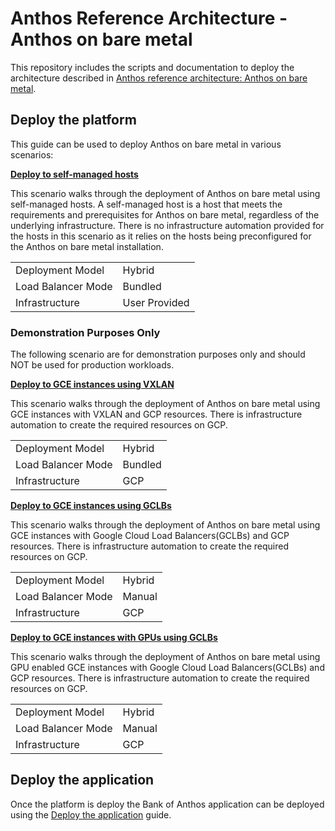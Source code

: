 # Anthos Reference Architecture - Anthos on bare metal

This repository includes the scripts and documentation to deploy the architecture described in [Anthos reference architecture: Anthos on bare metal](https://cloud.google.com/architecture/ara-anthos-on-bare-metal).

## Deploy the platform

This guide can be used to deploy Anthos on bare metal in various scenarios:

**[Deploy to self-managed hosts](docs/deploy-to-hosts.md)**

This scenario walks through the deployment of Anthos on bare metal using self-managed hosts. A self-managed host is a host that meets the requirements and prerequisites for Anthos on bare metal, regardless of the underlying infrastructure. There is no infrastructure automation provided for the hosts in this scenario as it relies on the hosts being preconfigured for the Anthos on bare metal installation.

|                    |               |
| ------------------ | ------------- |
| Deployment Model   | Hybrid        |
| Load Balancer Mode | Bundled       |
| Infrastructure     | User Provided |


### Demonstration Purposes Only

The following scenario are for demonstration purposes only and should NOT be used for production workloads.

**[Deploy to GCE instances using VXLAN](docs/deploy-to-gce-instances-vxlan.md)**

This scenario walks through the deployment of Anthos on bare metal using GCE instances with VXLAN and GCP resources. There is infrastructure automation to create the required resources on GCP.

|                    |         |
| ------------------ | ------- |
| Deployment Model   | Hybrid  |
| Load Balancer Mode | Bundled |
| Infrastructure     | GCP     |

**[Deploy to GCE instances using GCLBs](docs/deploy-to-gce-instances-lb-proxy.md)**

This scenario walks through the deployment of Anthos on bare metal using GCE instances with Google Cloud Load Balancers(GCLBs) and GCP resources. There is infrastructure automation to create the required resources on GCP.

|                    |        |
| ------------------ | ------ |
| Deployment Model   | Hybrid |
| Load Balancer Mode | Manual |
| Infrastructure     | GCP    |

**[Deploy to GCE instances with GPUs using GCLBs](docs/deploy-to-gce-instances-lb-proxy-gpu.md)**

This scenario walks through the deployment of Anthos on bare metal using GPU enabled GCE instances with Google Cloud Load Balancers(GCLBs) and GCP resources. There is infrastructure automation to create the required resources on GCP.

|                    |        |
| ------------------ | ------ |
| Deployment Model   | Hybrid |
| Load Balancer Mode | Manual |
| Infrastructure     | GCP    |

## Deploy the application

Once the platform is deploy the Bank of Anthos application can be deployed using the [Deploy the application](docs/deploy-the-application-boa.md) guide.
